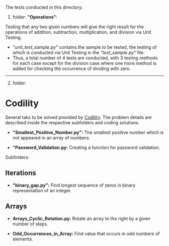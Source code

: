 The tests conducted in this directory:

1) folder: **"Operations"**: 

Testing that any two given numbers will give the right result for the operations of addition, subtraction, multiplication, and division via Unit Testing.
* _"unit_test_sample.py"_ contains the sample to be tested, the testing of which is conducted via Unit Testing in the _"test_sample.py"_ file.
* Thus, a total number of 4 tests are conducted, with 3 testing methods for each case except for the division case where one more method is added for checking the occurrence of dividing with zero.
---

2) folder: 
# Codility

Several taks to be solved provided by [Codility](https://app.codility.com/programmers/). The problem details are described inside the respective subfolders and coding solutions.

* **"Smallest_Positive_Number.py":**  The smallest positive number which is not appeared in an array of numbers.

* **"Password_Validation.py:** Creating a function for password validation.

Subfolders: 

## Iterations
* **"binary_gap.py":** Find longest sequence of zeros in binary representation of an integer.

## Arrays
* **Arrays_Cyclic_Rotation.py:** Rotate an array to the right by a given number of steps.

* **Odd_Occurrences_in_Array:** Find value that occurs in odd numbers of elements.